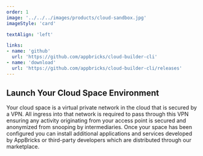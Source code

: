 ```yaml
---
order: 1
image: '../../../images/products/cloud-sandbox.jpg'
imageStyle: 'card'

textAlign: 'left'

links:
- name: 'github'
  url: 'https://github.com/appbricks/cloud-builder-cli'
- name: 'download'
  url: 'https://github.com/appbricks/cloud-builder-cli/releases'
---
```


## Launch Your Cloud Space Environment

Your cloud space is a virtual private network in the cloud that is secured by a VPN. All ingress into that network is required to pass through this VPN ensuring any activity originating from your access point is secured and anonymized from snooping by intermediaries. Once your space has been configured you can install additional applications and services developed by AppBricks or third-party developers which are distributed through our marketplace.
